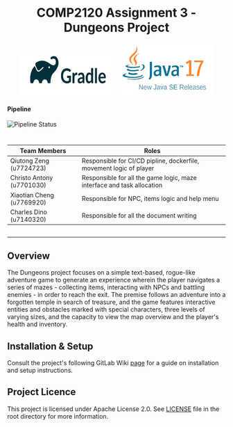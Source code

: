 <style>
.center 
{
  width: auto;
  display: table;
  margin-left: auto;
  margin-right: auto;
}
</style>
<center>

# COMP2120 Assignment 3 - Dungeons Project
</center>
<div align="center">
    <img src="assets/gradle.png" width="220" height="100"/>
    <img src="assets/JDK17.png" width="220" height="120"/>
</div>
<div class="center">


#### Pipeline
![Pipeline Status](https://gitlab.cecs.anu.edu.au/u7724723/comp2120-fri10_a3_c/badges/main/pipeline.svg
)

#
| Team Members | Roles |
| ------ | ------ |
| Qiutong Zeng (u7724723) | Responsible for CI/CD pipline, dockerfile, movement logic of player |
| Christo Antony (u7701030) | Responsible for all the game logic, maze interface and task allocation|
| Xiaotian  Cheng (u7769920) | Responsible for NPC, items logic and help menu|
| Charles Dino (u7140320)     |Responsible for all the document writing        |

</div>

***

## Overview
The Dungeons project focuses on a simple text-based, rogue-like adventure game to generate an experience wherein the player navigates a series of mazes - collecting items, interacting with NPCs and battling enemies - in order to reach the exit.
The premise follows an adventure into a forgotten temple in search of treasure, and the game features interactive entities and obstacles marked with special characters, three levels of varying sizes, and the capacity to view the map overview and the player's health and inventory.

## Installation & Setup
Consult the project's following GitLab Wiki [page](https://gitlab.cecs.anu.edu.au/u7724723/comp2120-fri10_a3_c/-/wikis/Installation-&-Setup) for a guide on installation and setup instructions.

## Project Licence
This project is licensed under Apache License 2.0. See [LICENSE](https://gitlab.cecs.anu.edu.au/u7724723/comp2120-fri10_a3_c/-/blob/main/LICENSE) file in the root directory for more information.

